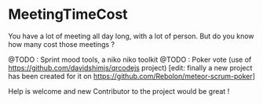 MeetingTimeCost
===============

You have a lot of meeting all day long, with a lot of person. But do you know how many cost those meetings ?

@TODO : Sprint mood tools, a niko niko toolkit
@TODO : Poker vote (use of https://github.com/davidshimjs/qrcodejs project) [edit: finally a new project has been created for it on https://github.com/Rebolon/meteor-scrum-poker]

Help is welcome and new Contributor to the project would be great !
